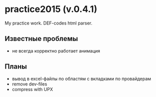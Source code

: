 # practice2015 (v.0.4.1)
My practice work. DEF-codes html parser.

## Известные проблемы

- не всегда корректно работает анимация

## Планы

- вывод в excel-файлы по областям с вкладками по провайдерам
- remove dev-files
- compress with UPX



